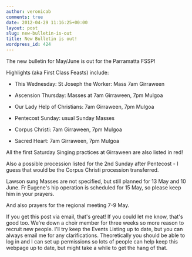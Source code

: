 ```yaml
---
author: veronicab
comments: true
date: 2012-04-29 11:16:25+00:00
layout: post
slug: new-bulletin-is-out
title: New Bulletin is out!
wordpress_id: 424
---
```


The new bulletin for May/June is out for the Parramatta FSSP!

Highlights (aka First Class Feasts) include:



	
  * This Wednesday: St Joseph the Worker: Mass 7am Girraween

	
  * Ascension Thursday: Masses at 7am Girraween, 7pm Mulgoa

	
  * Our Lady Help of Christians: 7am Girraween, 7pm Mulgoa

	
  * Pentecost Sunday: usual Sunday Masses

	
  * Corpus Christi: 7am Girraween, 7pm Mulgoa

	
  * Sacred Heart: 7am Girraween, 7pm Mulgoa


All the first Saturday Singing practices at Girraween are also listed in red!

Also a possible procession listed for the 2nd Sunday after Pentecost - I guess that would be the Corpus Christi procession transferred.

Lawson sung Masses are not specified, but still planned for 13 May and 10 June. Fr Eugene's hip operation is scheduled for 15 May, so please keep him in your prayers.

And also prayers for the regional meeting 7-9 May.

If you get this post via email, that's great! If you could let me know, that's good too. We're down a choir member for three weeks so more reason to recruit new people.  I'll try keep the Events Listing up to date, but you can always email me for any clarifications.  Theoretically you should be able to log in and I can set up permissions so lots of people can help keep this webpage up to date, but might take a while to get the hang of that.
